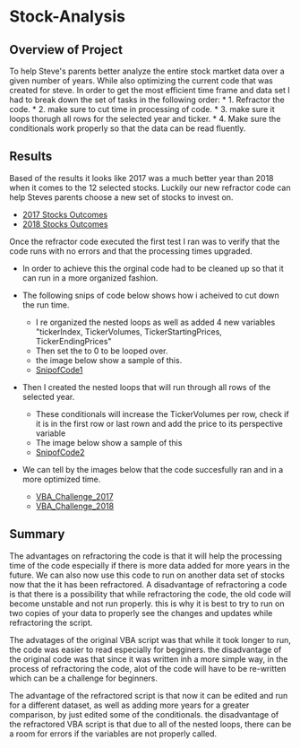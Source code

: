 # Stock-Analysis

## Overview of Project
To help Steve's parents better analyze the entire stock martket data over a given number of years. While also optimizing the current code that was created for steve.
In order to get the most efficient time frame and data set I had to break down the set of tasks in the following order:
	* 1. Refractor the code.
	* 2. make sure to cut time in processing of code. 
	* 3. make sure it loops thorugh all rows for the selected year and ticker.
	* 4. Make sure the conditionals work properly so that the data can be read fluently.

## Results
Based of the results it looks like 2017 was a much better year than 2018 when it comes to the 12 selected stocks. 
Luckily our new refractor code can help Steves parents choose a new set of stocks to invest on.
- [2017 Stocks Outcomes](https://github.com/Chrisc0610/Stocks-Analysis/blob/main/Resources/all_stocks2017.PNG?raw=true)
- [2018 Stocks Outcomes](https://github.com/Chrisc0610/Stocks-Analysis/blob/main/Resources/all_stocks2018.PNG?raw=true)

Once the refractor code executed the first test I ran was to verify that the code runs with no errors and that the processing times upgraded.

- In order to achieve this the orginal code had to be cleaned up so that it can run in a more organized fashion. 
- The following snips of code below shows how i acheived to cut down the run time.
	* I re organized the nested loops as well as added 4 new variables "tickerIndex, TickerVolumes, TickerStartingPrices, TickerEndingPrices" 
	* Then set the to 0 to be looped over.
	* the image below show a sample of this.
	* [SnipofCode1](https://github.com/Chrisc0610/Stocks-Analysis/blob/main/Resources/SnipofCode.PNG?raw=true)
	
	
- Then I created the nested loops that will run through all rows of the selected year.
	* These conditionals will increase the TickerVolumes per row, check if it is in the first row or last rown and add the price to its perspective variable 
	* The image below show a sample of this
	* [SnipofCode2](https://github.com/Chrisc0610/Stocks-Analysis/blob/main/Resources/SnipofCode2.PNG?raw=true)
				
- We can tell by the images below that the code succesfully ran and in a more optimized time.
	* [VBA_Challenge_2017](https://github.com/Chrisc0610/Stocks-Analysis/blob/main/Resources/VBA_Challenge_2017.PNG?raw=true)
	* [VBA_Challenge_2018](https://github.com/Chrisc0610/Stocks-Analysis/blob/main/Resources/VBA_Challenge_2018.PNG?raw=true)
	
	
## Summary
The advantages on refractoring the code is that it will help the processing time of the code especially if there is more data added for more years in the future. 
We can also now use this code to run on another data set of stocks now that the it has been refractored. A disadvantage of refractoring a code is that there is a 
possibility that while refractoring the code, the old code will become unstable and not run properly. this is why it is best to try to run on two copies of your data 
to properly see the changes and updates while refractoring the script.

The advatages of the original VBA script was that while it took longer to run, the code was easier to read especially for begginers. the disadvantage of the original code was that
since it was written inh a more simple way, in the process of refractoring the code, alot of the code will have to be re-written which can be a challenge for beginners.

The advantage of the refractored script is that now it can be edited and run for a different dataset, as well as adding more years for a greater comparison, by just edited some of the 
conditionals. the disadvantage of the refractored VBA script is that due to all of the nested loops, there can be a room for errors if the variables are not properly called. 
